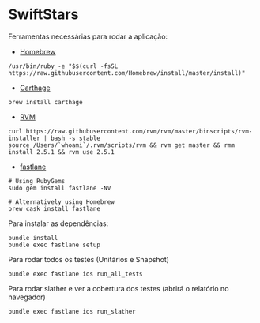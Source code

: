 # SwiftStars

Ferramentas necessárias para rodar a aplicação:

- [Homebrew](https://brew.sh/)
```
/usr/bin/ruby -e "$$(curl -fsSL https://raw.githubusercontent.com/Homebrew/install/master/install)"
```

- [Carthage](https://github.com/Carthage/Carthage)
```
brew install carthage
```
- [RVM](https://rvm.io/rvm/install)
```
curl https://raw.githubusercontent.com/rvm/rvm/master/binscripts/rvm-installer | bash -s stable
source /Users/`whoami`/.rvm/scripts/rvm && rvm get master && rmm install 2.5.1 && rvm use 2.5.1
```
- [fastlane](https://github.com/fastlane/fastlane)
```
# Using RubyGems
sudo gem install fastlane -NV

# Alternatively using Homebrew
brew cask install fastlane
```
Para instalar as dependências:

```
bundle install
bundle exec fastlane setup
```

Para rodar todos os testes (Unitários e Snapshot)
```
bundle exec fastlane ios run_all_tests
```

Para rodar slather e ver a cobertura dos testes (abrirá o relatório no navegador)
```
bundle exec fastlane ios run_slather
```
